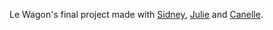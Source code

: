Le Wagon's final project made with [Sidney](https://github.com/SidneyOuarzazi), [Julie](https://github.com/rjulie) and [Canelle](https://github.com/canelle10).
